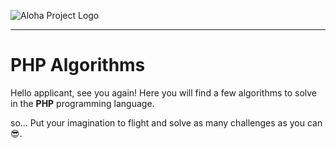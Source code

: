 ![Aloha Project Logo](https://raw.githubusercontent.com/estradav/aloha/master/images/AP_horizontal.png)
***


# PHP Algorithms

Hello applicant, see you again! Here you will find a few algorithms to solve in the **PHP** programming language.

so... Put your imagination to flight and solve as many challenges as you can :sunglasses:.
